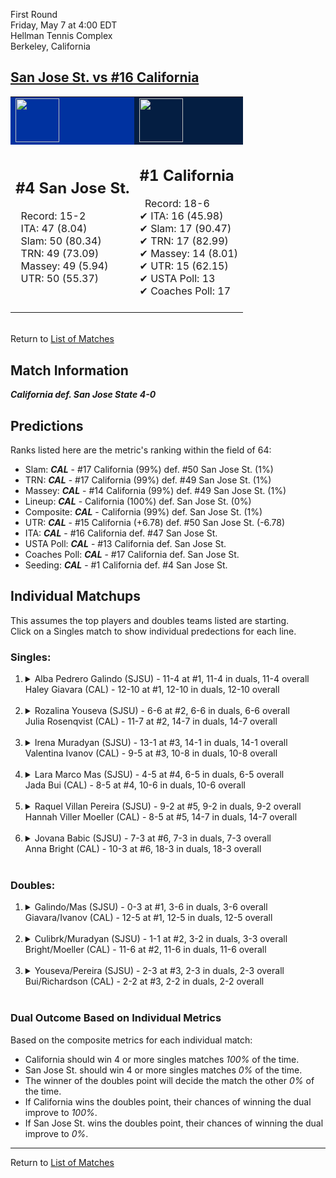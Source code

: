 First Round  
Friday, May 7 at 4:00 EDT  
Hellman Tennis Complex  
Berkeley, California  
## [San Jose St. vs #16 California](https://www.ncaa.com/game/5833650)  

<table><tr style="background-color: #d9d9d9 !important"><td style="background-color: #0032A0 !important"><img src="https://www.ncaa.com/sites/default/files/images/logos/schools/s/san-jose-st.70.png" width="70" height="70" /></td><td style="background-color: #041E42 !important"><img src="https://www.ncaa.com/sites/default/files/images/logos/schools/c/california.70.png" width="70" height="70" /></td></tr><tr>
<td>  

<h2>#4 San Jose St.</h2>  
&nbsp; Record: 15-2<br>  
&nbsp; ITA: 47 (8.04)<br>  
&nbsp; Slam: 50 (80.34)<br>  
&nbsp; TRN: 49 (73.09)<br>  
&nbsp; Massey: 49 (5.94)<br>  
&nbsp; UTR: 50 (55.37)<br>  
<br>  

</td>
<td>  

<h2>#1 California</h2>  
&nbsp; Record: 18-6<br>  
&#10004; ITA: 16 (45.98)<br>  
&#10004; Slam: 17 (90.47)<br>  
&#10004; TRN: 17 (82.99)<br>  
&#10004; Massey: 14 (8.01)<br>  
&#10004; UTR: 15 (62.15)<br>  
&#10004; USTA Poll: 13<br>  
&#10004; Coaches Poll: 17<br>  
<br>  

</td>
</tr></table>  


<br>Return to [List of Matches](../index.md)  

## Match Information  
***California def. San Jose State 4-0***  

## Predictions  

Ranks listed here are the metric's ranking within the field of 64:  
- Slam: ***CAL*** - #17 California (99%) def. #50 San Jose St. (1%)  
- TRN: ***CAL*** - #17 California (99%) def. #49 San Jose St. (1%)  
- Massey: ***CAL*** - #14 California (99%) def. #49 San Jose St. (1%)  
- Lineup: ***CAL*** - California (100%) def. San Jose St. (0%)  
- Composite: ***CAL*** - California (99%) def. San Jose St. (1%)  
- UTR: ***CAL*** - #15 California (+6.78) def. #50 San Jose St. (-6.78)  
- ITA: ***CAL*** - #16 California def. #47 San Jose St.  
- USTA Poll: ***CAL*** - #13 California def. San Jose St.  
- Coaches Poll: ***CAL*** - #17 California def. San Jose St.  
- Seeding: ***CAL*** - #1 California def. #4 San Jose St.  

## Individual Matchups  
This assumes the top players and doubles teams listed are starting.  
Click on a Singles match to show individual predections for each line.  

### Singles:  

<ol>
<li><details>
<summary markdown="span">Alba Pedrero Galindo (SJSU) - 11-4 at #1, 11-4 in duals, 11-4 overall<br>Haley Giavara (CAL) - 12-10 at #1, 12-10 in duals, 12-10 overall</summary>
<h4>Predictions</h4><ul>
<li>Slam: <b><i>CAL</i></b> - Giavara (93%) def. Galindo (7%)</li>  
<li>TRN: <b><i>CAL</i></b> - Giavara (95%) def. Galindo (5%)</li>  
<li>Massey: <b><i>CAL</i></b> - Giavara (77%) def. Galindo (23%)</li>  
<li>UTR: <b><i>CAL</i></b> - Giavara (91%) def. Galindo (9%)</li>  
<li>Composite: <b><i>CAL</i></b> - Giavara (89%) def. Galindo (11%)</li>  
<li>ITA: <b><i>CAL</i></b> - Giavara (18.44) def. Galindo (2.47)</li>  
</ul>
</details>&nbsp;</li>
<li><details>
<summary markdown="span">Rozalina Youseva (SJSU) - 6-6 at #2, 6-6 in duals, 6-6 overall<br>Julia Rosenqvist (CAL) - 11-7 at #2, 14-7 in duals, 14-7 overall</summary>
<h4>Predictions</h4><ul>
<li>Slam: <b><i>CAL</i></b> - Rosenqvist (96%) def. Youseva (4%)</li>  
<li>TRN: <b><i>CAL</i></b> - Rosenqvist (97%) def. Youseva (3%)</li>  
<li>Massey: <b><i>CAL</i></b> - Rosenqvist (94%) def. Youseva (6%)</li>  
<li>UTR: <b><i>CAL</i></b> - Rosenqvist (98%) def. Youseva (2%)</li>  
<li>Composite: <b><i>CAL</i></b> - Rosenqvist (96%) def. Youseva (4%)</li>  
<li>ITA: <b><i>CAL</i></b> - Rosenqvist (2.23) def. Youseva (1.67)</li>  
</ul>
</details>&nbsp;</li>
<li><details>
<summary markdown="span">Irena Muradyan (SJSU) - 13-1 at #3, 14-1 in duals, 14-1 overall<br>Valentina Ivanov (CAL) - 9-5 at #3, 10-8 in duals, 10-8 overall</summary>
<h4>Predictions</h4><ul>
<li>Slam: <b><i>CAL</i></b> - Ivanov (94%) def. Muradyan (6%)</li>  
<li>TRN: <b><i>CAL</i></b> - Ivanov (92%) def. Muradyan (8%)</li>  
<li>Massey: <b><i>CAL</i></b> - Ivanov (61%) def. Muradyan (39%)</li>  
<li>UTR: <b><i>CAL</i></b> - Ivanov (91%) def. Muradyan (9%)</li>  
<li>Composite: <b><i>CAL</i></b> - Ivanov (84%) def. Muradyan (16%)</li>  
<li>ITA: <b><i>SJSU</i></b> - Muradyan (3.64) def. Ivanov (1.97)</li>  
</ul>
</details>&nbsp;</li>
<li><details>
<summary markdown="span">Lara Marco Mas (SJSU) - 4-5 at #4, 6-5 in duals, 6-5 overall<br>Jada Bui (CAL) - 8-5 at #4, 10-6 in duals, 10-6 overall</summary>
<h4>Predictions</h4><ul>
<li>Slam: <b><i>CAL</i></b> - Bui (98%) def. Mas (2%)</li>  
<li>TRN: <b><i>CAL</i></b> - Bui (99%) def. Mas (1%)</li>  
<li>Massey: <b><i>CAL</i></b> - Bui (95%) def. Mas (5%)</li>  
<li>UTR: <b><i>CAL</i></b> - Bui (94%) def. Mas (6%)</li>  
<li>Composite: <b><i>CAL</i></b> - Bui (96%) def. Mas (4%)</li>  
<li>ITA: <b><i>CAL</i></b> - Bui (1.95) def. Mas (1.77)</li>  
</ul>
</details>&nbsp;</li>
<li><details>
<summary markdown="span">Raquel Villan Pereira (SJSU) - 9-2 at #5, 9-2 in duals, 9-2 overall<br>Hannah Viller Moeller (CAL) - 8-5 at #5, 14-7 in duals, 14-7 overall</summary>
<h4>Predictions</h4><ul>
<li>Slam: <b><i>CAL</i></b> - Moeller (98%) def. Pereira (2%)</li>  
<li>TRN: <b><i>CAL</i></b> - Moeller (98%) def. Pereira (2%)</li>  
<li>Massey: <b><i>CAL</i></b> - Moeller (88%) def. Pereira (12%)</li>  
<li>UTR: <b><i>CAL</i></b> - Moeller (99%) def. Pereira (1%)</li>  
<li>Composite: <b><i>CAL</i></b> - Moeller (96%) def. Pereira (4%)</li>  
<li>ITA: <b><i>SJSU</i></b> - Pereira (3.01) def. Moeller (1.79)</li>  
</ul>
</details>&nbsp;</li>
<li><details>
<summary markdown="span">Jovana Babic (SJSU) - 7-3 at #6, 7-3 in duals, 7-3 overall<br>Anna Bright (CAL) - 10-3 at #6, 18-3 in duals, 18-3 overall</summary>
<h4>Predictions</h4><ul>
<li>Slam: <b><i>CAL</i></b> - Bright (99%) def. Babic (1%)</li>  
<li>TRN: <b><i>CAL</i></b> - Bright (99%) def. Babic (1%)</li>  
<li>Massey: <b><i>CAL</i></b> - Bright (98%) def. Babic (2%)</li>  
<li>UTR: <b><i>CAL</i></b> - Bright (97%) def. Babic (3%)</li>  
<li>Composite: <b><i>CAL</i></b> - Bright (98%) def. Babic (2%)</li>  
<li>ITA: <b><i>CAL</i></b> - Bright (2.79) def. Babic (2.68)</li>  
</ul>
</details>&nbsp;</li>
</ol>

### Doubles:  

<ol>
<li><details>
<summary markdown="span">Galindo/Mas (SJSU) - 0-3 at #1, 3-6 in duals, 3-6 overall<br>Giavara/Ivanov (CAL) - 12-5 at #1, 12-5 in duals, 12-5 overall</summary>
<br>Sorry, we don't have any metrics for this match
</details>&nbsp;</li>
<li><details>
<summary markdown="span">Culibrk/Muradyan (SJSU) - 1-1 at #2, 3-2 in duals, 3-3 overall<br>Bright/Moeller (CAL) - 11-6 at #2, 11-6 in duals, 11-6 overall</summary>
<br>Sorry, we don't have any metrics for this match
</details>&nbsp;</li>
<li><details>
<summary markdown="span">Youseva/Pereira (SJSU) - 2-3 at #3, 2-3 in duals, 2-3 overall<br>Bui/Richardson (CAL) - 2-2 at #3, 2-2 in duals, 2-2 overall</summary>
<br>Sorry, we don't have any metrics for this match
</details>&nbsp;</li>
</ol>

### Dual Outcome Based on Individual Metrics  
  
Based on the composite metrics for each individual match:  
- California should win 4 or more singles matches _100%_ of the time.  
- San Jose St. should win 4 or more singles matches _0%_ of the time.  
- The winner of the doubles point will decide the match the other _0%_ of the time.  
- If California wins the doubles point, their chances of winning the dual improve to _100%_.  
- If San Jose St. wins the doubles point, their chances of winning the dual improve to _0%_.  
  
------

Return to [List of Matches](../index.md)  
